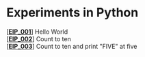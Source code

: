 # Experiments in Python

[**[EIP_001](./EIP_001/EIP_001.py)**] Hello World  
[**[EIP_002](./EIP_002/EIP_002.py)**] Count to ten  
[**[EIP_003](./EIP_003/EIP_003.py)**] Count to ten and print "FIVE" at five  
